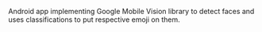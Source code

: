  

Android app implementing Google Mobile Vision library to detect faces and uses classifications to put respective emoji on them.
 
